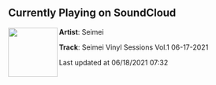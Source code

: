 ## Currently Playing on SoundCloud

[<img align="left" width="100" src="https://i1.sndcdn.com/artworks-LQkGAXTX8TsHbSXs-7yhA9w-t500x500.jpg">](https://soundcloud.com/i-am-seimei/seimei-vinyl-sessions-vol1-06-17-2021)

**Artist**: Seimei 

**Track**: Seimei Vinyl Sessions Vol.1 06-17-2021

Last updated at 06/18/2021 07:32
